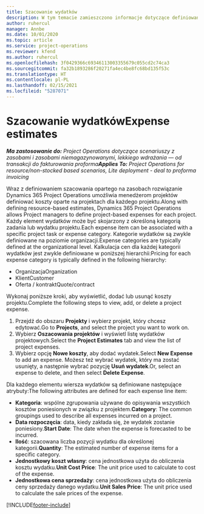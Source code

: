 ```yaml
---
title: Szacowanie wydatków
description: W tym temacie zamieszczono informacje dotyczące definiowania lub szacowania kosztów opartych na projektach.
author: ruhercul
manager: Annbe
ms.date: 10/01/2020
ms.topic: article
ms.service: project-operations
ms.reviewer: kfend
ms.author: ruhercul
ms.openlocfilehash: 3f0429366c69346113003355679c055cd2c74ca3
ms.sourcegitcommit: fa32b1893286f20271fa4ec4be8fc68bd135f53c
ms.translationtype: HT
ms.contentlocale: pl-PL
ms.lasthandoff: 02/15/2021
ms.locfileid: "5287071"
---
```

# <a name="expense-estimates"></a><span data-ttu-id="ec98b-103">Szacowanie wydatków</span><span class="sxs-lookup"><span data-stu-id="ec98b-103">Expense estimates</span></span>
<span data-ttu-id="ec98b-104">_**Ma zastosowanie do:** Project Operations dotyczące scenariuszy z zasobami i zasobami niemagazynowanymi, lekkiego wdrażania — od transakcji do fakturowania proforma_</span><span class="sxs-lookup"><span data-stu-id="ec98b-104">_**Applies To:** Project Operations for resource/non-stocked based scenarios, Lite deployment - deal to proforma invoicing_</span></span>

<span data-ttu-id="ec98b-105">Wraz z definiowaniem szacowania opartego na zasobach rozwiązanie Dynamics 365 Project Operations umożliwia menedżerom projektów definiować koszty oparte na projektach dla każdego projektu.</span><span class="sxs-lookup"><span data-stu-id="ec98b-105">Along with defining resource-based estimates, Dynamics 365 Project Operations allows Project managers to define project-based expenses for each project.</span></span> <span data-ttu-id="ec98b-106">Każdy element wydatków może być skojarzony z określoną kategorią zadania lub wydatku projektu.</span><span class="sxs-lookup"><span data-stu-id="ec98b-106">Each expense item can be associated with a specific project task or expense category.</span></span> <span data-ttu-id="ec98b-107">Kategorie wydatków są zwykle definiowane na poziomie organizacji.</span><span class="sxs-lookup"><span data-stu-id="ec98b-107">Expense categories are typically defined at the organizational level.</span></span> <span data-ttu-id="ec98b-108">Kalkulacja cen dla każdej kategorii wydatków jest zwykle definiowane w poniższej hierarchii:</span><span class="sxs-lookup"><span data-stu-id="ec98b-108">Pricing for each expense category is typically defined in the following hierarchy:</span></span>

- <span data-ttu-id="ec98b-109">Organizacja</span><span class="sxs-lookup"><span data-stu-id="ec98b-109">Organization</span></span>
- <span data-ttu-id="ec98b-110">Klient</span><span class="sxs-lookup"><span data-stu-id="ec98b-110">Customer</span></span>
- <span data-ttu-id="ec98b-111">Oferta / kontrakt</span><span class="sxs-lookup"><span data-stu-id="ec98b-111">Quote/contract</span></span>

<span data-ttu-id="ec98b-112">Wykonaj poniższe kroki, aby wyświetlić, dodać lub usunąć koszty projektu.</span><span class="sxs-lookup"><span data-stu-id="ec98b-112">Complete the following steps to view, add, or delete a project expense.</span></span>

1. <span data-ttu-id="ec98b-113">Przejdź do obszaru **Projekty** i wybierz projekt, który chcesz edytować.</span><span class="sxs-lookup"><span data-stu-id="ec98b-113">Go to **Projects**, and select the project you want to work on.</span></span>
2. <span data-ttu-id="ec98b-114">Wybierz **Oszacowania projektów** i wyświetl listę wydatków projektowych.</span><span class="sxs-lookup"><span data-stu-id="ec98b-114">Select the **Project Estimates** tab and view the list of project expenses.</span></span>
3. <span data-ttu-id="ec98b-115">Wybierz opcję **Nowe koszty**, aby dodać wydatek.</span><span class="sxs-lookup"><span data-stu-id="ec98b-115">Select **New Expense** to add an expense.</span></span> <span data-ttu-id="ec98b-116">Możesz też wybrać wydatek, który ma zostać usunięty, a następnie wybrać pozycję **Usuń wydatek**.</span><span class="sxs-lookup"><span data-stu-id="ec98b-116">Or, select an expense to delete, and then select **Delete Expense**.</span></span>

<span data-ttu-id="ec98b-117">Dla każdego elementu wiersza wydatków są definiowane następujące atrybuty:</span><span class="sxs-lookup"><span data-stu-id="ec98b-117">The following attributes are defined for each expense line item:</span></span>

- <span data-ttu-id="ec98b-118">**Kategoria**: wspólne zgrupowania używane do opisywania wszystkich kosztów poniesionych w związku z projektem.</span><span class="sxs-lookup"><span data-stu-id="ec98b-118">**Category**: The common groupings used to describe all expenses incurred on a project.</span></span>
- <span data-ttu-id="ec98b-119">**Data rozpoczęcia**: data, kiedy zakłada się, że wydatek zostanie poniesiony.</span><span class="sxs-lookup"><span data-stu-id="ec98b-119">**Start Date**: The date when the expense is forecasted to be incurred.</span></span>
- <span data-ttu-id="ec98b-120">**Ilość**: szacowana liczba pozycji wydatku dla określonej kategorii.</span><span class="sxs-lookup"><span data-stu-id="ec98b-120">**Quantity**: The estimated number of expense items for a specific category.</span></span>
- <span data-ttu-id="ec98b-121">**Jednostkowy koszt własny**: cena jednostkowa użyta do obliczenia kosztu wydatku.</span><span class="sxs-lookup"><span data-stu-id="ec98b-121">**Unit Cost Price**: The unit price used to calculate to cost of the expense.</span></span>
- <span data-ttu-id="ec98b-122">**Jednostkowa cena sprzedaży**: cena jednostkowa użyta do obliczenia ceny sprzedaży danego wydatku.</span><span class="sxs-lookup"><span data-stu-id="ec98b-122">**Unit Sales Price**: The unit price used to calculate the sale prices of the expense.</span></span>



[!INCLUDE[footer-include](../includes/footer-banner.md)]